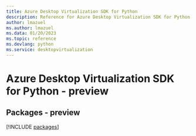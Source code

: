```yaml
---
title: Azure Desktop Virtualization SDK for Python
description: Reference for Azure Desktop Virtualization SDK for Python
author: lmazuel
ms.author: lmazuel
ms.data: 01/20/2023
ms.topic: reference
ms.devlang: python
ms.service: desktopvirtualization
---
```

# Azure Desktop Virtualization SDK for Python - preview
## Packages - preview
[!INCLUDE [packages](desktop-virtualization-index.md)]